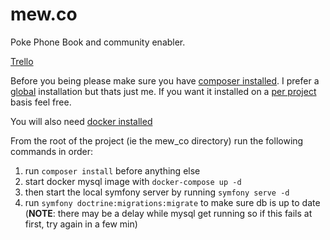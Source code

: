 # mew.co

Poke Phone Book and community enabler.

[Trello](https://trello.com/b/bkAN1zJd/project-mew)

Before you being please make sure you have [composer installed](https://getcomposer.org/doc/00-intro.md#installation-linux-unix-macos). I prefer a [global](https://getcomposer.org/doc/00-intro.md#globally) installation but thats just me. If you want it installed on a [per project](https://getcomposer.org/doc/00-intro.md#locally) basis feel free.

You will also need [docker installed](https://docs.docker.com/get-docker/)

From the root of the project (ie the mew_co directory) run the following commands in order:

1. run `composer install` before anything else
2. start docker mysql image with `docker-compose up -d`
3. then start the local symfony server by running `symfony serve -d`
4. run `symfony doctrine:migrations:migrate` to make sure db is up to date (**NOTE**: there may be a delay while mysql get running so if this fails at first, try again in a few min)

